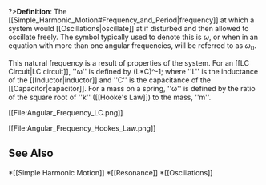 ?>**Definition**: The [[Simple_Harmonic_Motion#Frequency_and_Period|frequency]] at which a system would [[Oscillations|oscillate]] at if disturbed and then allowed to oscillate freely. The symbol typically used to denote this is $\omega$, or when in an equation with more than one angular frequencies, will be referred to as $\omega_0$.

This natural frequency is a result of properties of the system.
For an [[LC Circuit|LC circuit]], ''ω'' is defined by (L*C)^-1; where ''L'' is the inductance of the [[Inductor|inductor]] and ''C'' is the capacitance of the [[Capacitor|capacitor]].
For a mass on a spring, ''ω'' is defined by the ratio of the square root of ''k'' ([[Hooke's Law]]) to the mass, ''m''.

[[File:Angular_Frequency_LC.png]]

[[File:Angular_Frequency_Hookes_Law.png]]

## See Also
*[[Simple Harmonic Motion]]
*[[Resonance]]
*[[Oscillations]]
